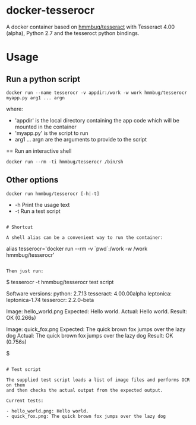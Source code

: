 # docker-tesserocr

A docker container based on [hmmbug/tesseract](https://github.com/hmmbug/docker-tesseract) with Tesseract 4.00 (alpha), Python 2.7 and the tesseroct python bindings.

# Usage

## Run a python script

```
docker run --name tesserocr -v appdir:/work -w work hmmbug/tesserocr myapp.py arg1 ... argn
```

where:

- 'appdir' is the local directory containing the app code which will be mounted in the container
- 'myapp.py' is the script to run
- arg1 ... argn are the arguments to provide to the script

== Run an interactive shell

```
docker run --rm -ti hmmbug/tesserocr /bin/sh
```

## Other options

```
docker run hmmbug/tesserocr [-h|-t]
```

- -h  Print the usage text
- -t  Run a test script
```

# Shortcut

A shell alias can be a convenient way to run the container:

```
alias tesserocr='docker run --rm -v \`pwd\`:/work -w /work hmmbug/tesserocr'
```

Then just run:

```
$ tesserocr -t
hmmbug/tesserocr test script

Software versions:
     python: 2.7.13
  tesseract: 4.00.00alpha
  leptonica: leptonica-1.74
  tesserocr: 2.2.0-beta

   Image: hello_world.png
Expected: Hello world.
  Actual: Hello world.
  Result: OK (0.266s)

   Image: quick_fox.png
Expected: The quick brown fox jumps over the lazy dog
  Actual: The quick brown fox jumps over the lazy dog
  Result: OK (0.756s)

$
```

# Test script

The supplied test script loads a list of image files and performs OCR on them
and then checks the actual output from the expected output.

Current tests:

- hello_world.png: Hello world.
- quick_fox.png: The quick brown fox jumps over the lazy dog
